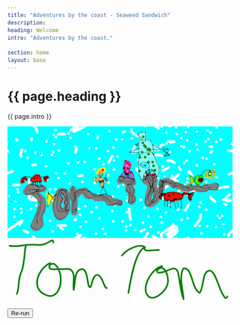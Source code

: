 ```yaml
---
title: "Adventures by the coast - Seaweed Sandwich"
description: 
heading: Welcome
intro: "Adventures by the coast."

section: home
layout: base
---
```




<h1>{{ page.heading }}</h1>
<p>{{ page.intro }}</p>

<img src="assets/images/ss-logo-w-bg.png" alt="Seaweed Sandwich" />

<svg id="t1" xmlns="http://www.w3.org/2000/svg" width="550" height="150" viewBox="0 0 275 75">
  <path fill="none" stroke="#000" d="M22.5 8c-1.8 3-1.4 23.7-5.8 32.4-4.3 8.6-2 21.3-5.4 26.3"/>
  <path fill="none" stroke="#000" d="M2.6 8C14 10 21.3 5.3 36 6.8 51 8.3 55-4 56 4"/>
  <path fill="none" stroke="#000" d="M52 29c-10.8 5.5-18.6 19.2-15 29.7 2.4 7 13.8 13.3 20 9.4 10.7-6.3 10.8-31 0-38-2-1-6.4 1-6 3.7.7 5 10 2 15 2.7 3.8.6 9-1.7 11.7 1 6 5.6 1.8 14 3.2 24.4 2-8.5.4-25 10-25.4 8-.4 6 21.7 10 22.2 2 .2 2.7-14.8 8.4-15.2 6.7-.4 9 17.8 12.2 16"/>
  <path fill="none" stroke="#000" d="M167.3 10c-11.8 5.5-17.6 44.2-19.5 55.4"/>
  <path fill="none" stroke="#000" d="M140 19.8c5-7 20.4-15 28-10.2-4 7.3 12.7 2.8 17 3.5"/>
  <path fill="none" stroke="#000" d="M189 32.8c-13.3 2.8-26.8 28-16.7 37 6.7 6 20.3-5.3 23-13.8 2.5-7.2-1.2-22.5-8.6-21-1.8.5-8.2 6 .2 5.7 8-.2 17-10 21-1.5 2 4.2 3 23 7.3 34-.3-10-6.3-26.2-.3-37.5 11.3-2.6 9.8 25 20 29.8 5.4-7 2.8-26 11.7-27.2 6.7-.8 11 18.7 15.6 27.3 3 5.7 4.4 8.2 6.5 4.4"/>
</svg>

<button id="rerun">Re-run</button>

<style type="text/css">
#t1 path {
  stroke: green;
  stroke-width: 2px;
  stroke-linecap: round;
  stroke-linejoin: round;
}
</style>

<script>

$( document ).ready(function() {
  var msPerPixel = 5;
  var delay = 0;

  anim();

  $("#rerun").on("click", function() { delay = 0; anim(); });

  function anim () {
    $("#t1 path").each( function (index, value) {
      init(this);
    });
  }

  function init (el){
    var len = el.getTotalLength();
    el.style.strokeDasharray = len + " " + len * 2;
    el.style.strokeDashoffset = len;
    el.getBoundingClientRect();
    var duration = msPerPixel * len;
    $(el).velocity({
        properties: { strokeDashoffset: 0 },
        options: {duration: duration, delay: delay, easing: "linear"}
    });
    delay = delay + duration;
  }
});


</script>